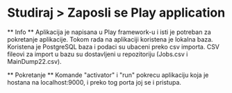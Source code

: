 # Studiraj > Zaposli se Play application

** Info **
Aplikacija je napisana u Play framework-u i isti je potreban za pokretanje aplikacije. Tokom rada na aplikaciji koristena je lokalna baza. 
Koristena je PostgreSQL baza i podaci su ubaceni preko csv importa. 
CSV fileovi za import u bazu su dostavljeni u repozitoriju (Jobs.csv i MainDump22.csv).

** Pokretanje **
Komande "activator" i "run" pokrecu aplikaciju koja je hostana na localhost:9000, i preko tog porta joj se i pristupa.
